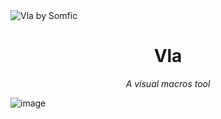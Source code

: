 <img src="banner.png" title="Vla by Somfic">

<div text-align="center">
<h1 align="center">Vla</h1>

<p align="center"><i>A visual macros tool</i></p>

![image](https://github.com/Somfic/vla/assets/29230467/397233c6-f07d-46ea-967c-eb9ac93b0a9e)
